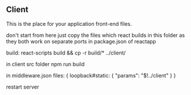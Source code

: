 ## Client

This is the place for your application front-end files.

don't start from here
just copy the files which react builds in this folder as they both work on separate ports
in package.json of reactapp 

build: react-scripts build && cp -r build/* ../client/

in client src folder npm run build

in middleware.json
files: {
	loopback#static: {
	"params": "$!../client"
}
}

restart server